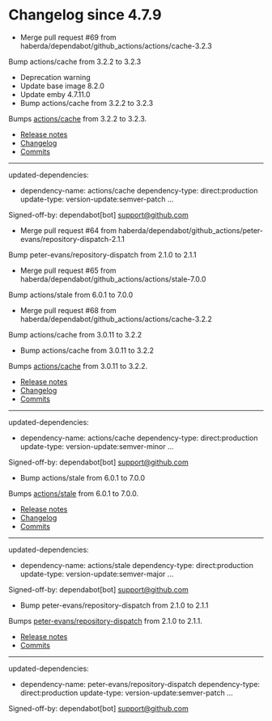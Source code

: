 # Changelog since 4.7.9
- Merge pull request #69 from haberda/dependabot/github_actions/actions/cache-3.2.3

Bump actions/cache from 3.2.2 to 3.2.3 
- Deprecation warning 
- Update base image 8.2.0 
- Update emby 4.7.11.0 
- Bump actions/cache from 3.2.2 to 3.2.3

Bumps [actions/cache](https://github.com/actions/cache) from 3.2.2 to 3.2.3.
- [Release notes](https://github.com/actions/cache/releases)
- [Changelog](https://github.com/actions/cache/blob/main/RELEASES.md)
- [Commits](https://github.com/actions/cache/compare/v3.2.2...v3.2.3)

---
updated-dependencies:
- dependency-name: actions/cache
  dependency-type: direct:production
  update-type: version-update:semver-patch
...

Signed-off-by: dependabot[bot] <support@github.com> 
- Merge pull request #64 from haberda/dependabot/github_actions/peter-evans/repository-dispatch-2.1.1

Bump peter-evans/repository-dispatch from 2.1.0 to 2.1.1 
- Merge pull request #65 from haberda/dependabot/github_actions/actions/stale-7.0.0

Bump actions/stale from 6.0.1 to 7.0.0 
- Merge pull request #68 from haberda/dependabot/github_actions/actions/cache-3.2.2

Bump actions/cache from 3.0.11 to 3.2.2 
- Bump actions/cache from 3.0.11 to 3.2.2

Bumps [actions/cache](https://github.com/actions/cache) from 3.0.11 to 3.2.2.
- [Release notes](https://github.com/actions/cache/releases)
- [Changelog](https://github.com/actions/cache/blob/main/RELEASES.md)
- [Commits](https://github.com/actions/cache/compare/v3.0.11...v3.2.2)

---
updated-dependencies:
- dependency-name: actions/cache
  dependency-type: direct:production
  update-type: version-update:semver-minor
...

Signed-off-by: dependabot[bot] <support@github.com> 
- Bump actions/stale from 6.0.1 to 7.0.0

Bumps [actions/stale](https://github.com/actions/stale) from 6.0.1 to 7.0.0.
- [Release notes](https://github.com/actions/stale/releases)
- [Changelog](https://github.com/actions/stale/blob/main/CHANGELOG.md)
- [Commits](https://github.com/actions/stale/compare/v6.0.1...v7.0.0)

---
updated-dependencies:
- dependency-name: actions/stale
  dependency-type: direct:production
  update-type: version-update:semver-major
...

Signed-off-by: dependabot[bot] <support@github.com> 
- Bump peter-evans/repository-dispatch from 2.1.0 to 2.1.1

Bumps [peter-evans/repository-dispatch](https://github.com/peter-evans/repository-dispatch) from 2.1.0 to 2.1.1.
- [Release notes](https://github.com/peter-evans/repository-dispatch/releases)
- [Commits](https://github.com/peter-evans/repository-dispatch/compare/v2.1.0...v2.1.1)

---
updated-dependencies:
- dependency-name: peter-evans/repository-dispatch
  dependency-type: direct:production
  update-type: version-update:semver-patch
...

Signed-off-by: dependabot[bot] <support@github.com> 
